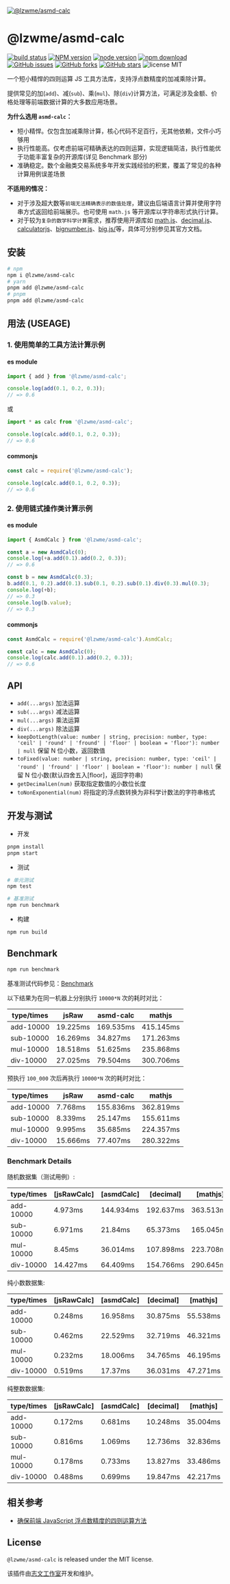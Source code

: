 [![@lzwme/asmd-calc](https://nodei.co/npm/@lzwme/asmd-calc.png)][download-url]

# @lzwme/asmd-calc

[![build status](https://github.com/lzwme/asmd-calc/actions/workflows/node-ci.yml/badge.svg)](https://github.com/lzwme/asmd-calc/actions/workflows/node-ci.yml)
[![NPM version][npm-badge]][npm-url]
[![node version][node-badge]][node-url]
[![npm download][download-badge]][download-url]
[![GitHub issues][issues-badge]][issues-url]
[![GitHub forks][forks-badge]][forks-url]
[![GitHub stars][stars-badge]][stars-url]
![license MIT](https://img.shields.io/github/license/lzwme/asmd-calc)

<!-- [![minzipped size][bundlephobia-badge]][bundlephobia-url] -->

一个短小精悍的四则运算 JS 工具方法库，支持浮点数精度的加减乘除计算。

提供常见的加(`add`)、减(`sub`)、乘(`mul`)、除(`div`)计算方法，可满足涉及金额、价格处理等前端数据计算的大多数应用场景。

**为什么选用 `asmd-calc`：**

- 短小精悍。仅包含加减乘除计算，核心代码不足百行，无其他依赖，文件小巧够用
- 执行性能高。仅考虑前端可精确表达的四则运算，实现逻辑简洁，执行性能优于功能丰富复杂的开源库(详见 Benchmark 部分)
- 准确稳定。数个金融类交易系统多年开发实践经验的积累，覆盖了常见的各种计算用例误差场景

**不适用的情况：**

- 对于涉及超大数等`前端无法精确表示的数值处理`，建议由后端语言计算并使用字符串方式返回给前端展示。也可使用 `math.js` 等开源库以字符串形式执行计算。
- 对于较为`复杂的数学科学计算`需求，推荐使用开源库如 [math.js](https://mathjs.org/index.html)、[decimal.js](https://github.com/MikeMcl/decimal.js)、[calculatorjs](https://github.com/fzred/calculatorjs)、[bignumber.js](https://github.com/MikeMcl/bignumber.js)、[big.js/](https://github.com/MikeMcl/big.js/)等，具体可分别参见其官方文档。

## 安装

```bash
# npm
npm i @lzwme/asmd-calc
# yarn
pnpm add @lzwme/asmd-calc
# pnpm
pnpm add @lzwme/asmd-calc
```

## 用法 (USEAGE)

### 1. 使用简单的工具方法计算示例

#### es module

```js
import { add } from '@lzwme/asmd-calc';

console.log(add(0.1, 0.2, 0.3));
// => 0.6
```

或

```js
import * as calc from '@lzwme/asmd-calc';

console.log(calc.add(0.1, 0.2, 0.3));
// => 0.6
```

#### commonjs

```js
const calc = require('@lzwme/asmd-calc');

console.log(calc.add(0.1, 0.2, 0.3));
// => 0.6
```

### 2. 使用链式操作类计算示例

#### es module

```js
import { AsmdCalc } from '@lzwme/asmd-calc';

const a = new AsmdCalc(0);
console.log(+a.add(0.1).add(0.2, 0.3));
// => 0.6

const b = new AsmdCalc(0.3);
b.add(0.1, 0.2).add(0.1).sub(0.1, 0.2).sub(0.1).div(0.3).mul(0.3);
console.log(+b);
// => 0.3
console.log(b.value);
// => 0.3
```

#### commonjs

```js
const AsmdCalc = require('@lzwme/asmd-calc').AsmdCalc;

const calc = new AsmdCalc(0);
console.log(calc.add(0.1).add(0.2, 0.3));
// => 0.6
```

## API

- `add(...args)` 加法运算
- `sub(...args)` 减法运算
- `mul(...args)` 乘法运算
- `div(...args)` 除法运算
- `keepDotLength(value: number | string, precision: number, type: 'ceil' | 'round' | 'fround' | 'floor' | boolean = 'floor'): number | null` 保留 N 位小数，返回数值
- `toFixed(value: number | string, precision: number, type: 'ceil' | 'round' | 'fround' | 'floor' | boolean = 'floor'): number | null` 保留 N 位小数(默认四舍五入[floor]，返回字符串)
- `getDecimalLen(num)` 获取指定数值的小数位长度
- `toNonExponential(num)` 将指定的浮点数转换为非科学计数法的字符串格式

## 开发与测试

- 开发

```bash
pnpm install
pnpm start
```

- 测试

```bash
# 单元测试
npm test

# 基准测试
npm run benchmark
```

- 构建

```bash
npm run build
```

## Benchmark

```bash
npm run benchmark
```

基准测试代码参见：[Benchmark](https://github.com/lzwme/asmd-calc/blob/master/benchmark/index.ts)

以下结果为在同一机器上分别执行 `10000*N` 次的耗时对比：

| type/times | jsRaw    | asmd-calc | mathjs    |
| ---------- | -------- | --------- | --------- |
| add-10000  | 19.225ms | 169.535ms | 415.145ms |
| sub-10000  | 16.269ms | 34.827ms  | 171.263ms |
| mul-10000  | 18.518ms | 51.625ms  | 235.868ms |
| div-10000  | 27.025ms | 79.504ms  | 300.706ms |

预执行 `100_000` 次后再执行 `10000*N` 次的耗时对比：

| type/times | jsRaw    | asmd-calc | mathjs    |
| ---------- | -------- | --------- | --------- |
| add-10000  | 7.768ms  | 155.836ms | 362.819ms |
| sub-10000  | 8.339ms  | 25.147ms  | 155.611ms |
| mul-10000  | 9.995ms  | 35.685ms  | 224.357ms |
| div-10000  | 15.666ms | 77.407ms  | 280.322ms |

### Benchmark Details

随机数据集（测试用例）:

| type/times | [jsRawCalc] | [asmdCalc] | [decimal] | [mathjs]  |
| ---------- | ----------- | ---------- | --------- | --------- |
| add-10000  | 4.973ms     | 144.934ms  | 192.637ms | 363.513ms |
| sub-10000  | 6.971ms     | 21.84ms    | 65.373ms  | 165.045ms |
| mul-10000  | 8.45ms      | 36.014ms   | 107.898ms | 223.708ms |
| div-10000  | 14.427ms    | 64.409ms   | 154.766ms | 290.645ms |

纯小数数据集:

| type/times | [jsRawCalc] | [asmdCalc] | [decimal] | [mathjs] |
| ---------- | ----------- | ---------- | --------- | -------- |
| add-10000  | 0.248ms     | 16.958ms   | 30.875ms  | 55.538ms |
| sub-10000  | 0.462ms     | 22.529ms   | 32.719ms  | 46.321ms |
| mul-10000  | 0.232ms     | 18.006ms   | 34.765ms  | 46.195ms |
| div-10000  | 0.519ms     | 17.37ms    | 36.031ms  | 47.271ms |

纯整数数据集:

| type/times | [jsRawCalc] | [asmdCalc] | [decimal] | [mathjs] |
| ---------- | ----------- | ---------- | --------- | -------- |
| add-10000  | 0.172ms     | 0.681ms    | 10.248ms  | 35.004ms |
| sub-10000  | 0.816ms     | 1.069ms    | 12.736ms  | 32.836ms |
| mul-10000  | 0.178ms     | 0.733ms    | 13.827ms  | 33.486ms |
| div-10000  | 0.488ms     | 0.699ms    | 19.847ms  | 42.217ms |

## 相关参考

- [确保前端 JavaScript 浮点数精度的四则运算方法](https://lzw.me/a/javascript-floating-point-arithmetic.html)

## License

`@lzwme/asmd-calc` is released under the MIT license.

该插件由[志文工作室](https://lzw.me)开发和维护。

[stars-badge]: https://img.shields.io/github/stars/lzwme/asmd-calc.svg
[stars-url]: https://github.com/lzwme/asmd-calc/stargazers
[forks-badge]: https://img.shields.io/github/forks/lzwme/asmd-calc.svg
[forks-url]: https://github.com/lzwme/asmd-calc/network
[issues-badge]: https://img.shields.io/github/issues/lzwme/asmd-calc.svg
[issues-url]: https://github.com/lzwme/asmd-calc/issues
[npm-badge]: https://img.shields.io/npm/v/@lzwme/asmd-calc.svg?style=flat-square
[npm-url]: https://npmjs.org/package/@lzwme/asmd-calc
[node-badge]: https://img.shields.io/badge/node.js-%3E=_10.9.0-green.svg?style=flat-square
[node-url]: https://nodejs.org/download/
[download-badge]: https://img.shields.io/npm/dm/@lzwme/asmd-calc.svg?style=flat-square
[download-url]: https://npmjs.org/package/@lzwme/asmd-calc
[bundlephobia-url]: https://bundlephobia.com/result?p=@lzwme/asmd-calc@latest
[bundlephobia-badge]: https://badgen.net/bundlephobia/minzip/@lzwme/asmd-calc@latest
